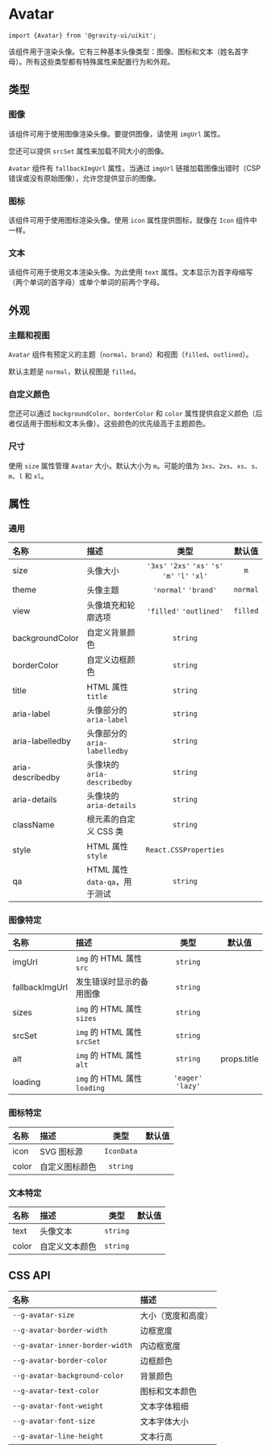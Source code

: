 <!--GITHUB_BLOCK-->

# Avatar

<!--/GITHUB_BLOCK-->

```tsx
import {Avatar} from '@gravity-ui/uikit';
```

该组件用于渲染头像。它有三种基本头像类型：图像、图标和文本（姓名首字母）。所有这些类型都有特殊属性来配置行为和外观。

## 类型

### 图像

该组件可用于使用图像渲染头像。要提供图像，请使用 `imgUrl` 属性。

<!--LANDING_BLOCK

<ExampleBlock
    code={`
<Avatar imgUrl="https://loremflickr.com/640/480/cats?lock=8610182282084352" size="l" />
`}
>
    <UIKit.Avatar imgUrl="https://loremflickr.com/640/480/cats?lock=8610182282084352" size="l" />
</ExampleBlock>

LANDING_BLOCK-->

您还可以提供 `srcSet` 属性来加载不同大小的图像。

<!--LANDING_BLOCK

<ExampleBlock
    code={`
<Avatar imgUrl="https://loremflickr.com/640/480/cats?lock=8610182282084352" srcSet="https://loremflickr.com/57/43/cats?lock=2879400393572352 1x, https://loremflickr.com/131/98/cats?lock=4373954936438784 2x, https://loremflickr.com/164/123/cats?lock=3007328513163264 3x, https://loremflickr.com/225/169/cats?lock=8243879964835840 4x" size="l" />
`}
>
    <UIKit.Avatar imgUrl="https://loremflickr.com/640/480/cats?lock=8610182282084352" srcSet="https://loremflickr.com/57/43/cats?lock=2879400393572352 1x, https://loremflickr.com/131/98/cats?lock=4373954936438784 2x, https://loremflickr.com/164/123/cats?lock=3007328513163264 3x, https://loremflickr.com/225/169/cats?lock=8243879964835840 4x" size="l" />
</ExampleBlock>

LANDING_BLOCK-->

`Avatar` 组件有 `fallbackImgUrl` 属性，当通过 `imgUrl` 链接加载图像出错时（CSP 错误或没有原始图像），允许您提供显示的图像。

<!--LANDING_BLOCK

<ExampleBlock
    code={`
<Avatar imgUrl="random_link" fallbackImgUrl="https://loremflickr.com/640/480/cats?lock=3552647338524672" size="l" />
`}
>
    <UIKit.Avatar imgUrl="random_link" fallbackImgUrl="https://loremflickr.com/640/480/cats?lock=3552647338524672" size="l" />
</ExampleBlock>

LANDING_BLOCK-->

### 图标

该组件可用于使用图标渲染头像。使用 `icon` 属性提供图标，就像在 `Icon` 组件中一样。

<!--LANDING_BLOCK

<ExampleBlock
    code={`
import {GraduationCap} from '@gravity-ui/icons';

<Avatar icon={GraduationCap} size="l" />
`}
>
    <UIKit.Avatar icon={'<svg xmlns="http://www.w3.org/2000/svg" width="16" height="16" fill="none" viewBox="0 0 16 16"><path fill="currentColor" fill-rule="evenodd" d="M6.836 3.202 1.74 5.386a.396.396 0 0 0 0 .728l5.096 2.184a2.5 2.5 0 0 0 .985.202h.358a2.5 2.5 0 0 0 .985-.202l5.096-2.184a.396.396 0 0 0 0-.728L9.164 3.202A2.5 2.5 0 0 0 8.179 3h-.358a2.5 2.5 0 0 0-.985.202ZM1.5 7.642l1.5.644v3.228a2 2 0 0 0 1.106 1.789l.806.403a7 7 0 0 0 6.193.033l.909-.442a2 2 0 0 0 1.125-1.798V8.226l1.712-.734a1.896 1.896 0 0 0 0-3.484L9.755 1.823A4 4 0 0 0 8.179 1.5h-.358a4 4 0 0 0-1.576.323L1.15 4.008A1.896 1.896 0 0 0 0 5.75v4.5a.75.75 0 0 0 1.5 0V7.643Zm3 3.872V8.929l1.745.748A4 4 0 0 0 7.821 10h.358a4 4 0 0 0 1.576-.323l1.884-.808v2.63a.5.5 0 0 1-.282.45l-.909.442a5.5 5.5 0 0 1-4.865-.027l-.807-.403a.5.5 0 0 1-.276-.447Z" clip-rule="evenodd"/></svg>'} size="l" />
</ExampleBlock>

LANDING_BLOCK-->

### 文本

该组件可用于使用文本渲染头像。为此使用 `text` 属性。文本显示为首字母缩写（两个单词的首字母）或单个单词的前两个字母。

<!--LANDING_BLOCK

<ExampleBlock
    code={`
<Avatar text="Charles Darwin" size="l" />
<Avatar text="Guardian" size="l" />
`}
>
    <UIKit.Avatar text="Charles Darwin" size="l" />
    <UIKit.Avatar text="Guardian" size="l" />
</ExampleBlock>

LANDING_BLOCK-->

## 外观

### 主题和视图

`Avatar` 组件有预定义的主题（`normal`、`brand`）和视图（`filled`、`outlined`）。

默认主题是 `normal`，默认视图是 `filled`。

<!--LANDING_BLOCK

<ExampleBlock
    code={`
import {GraduationCap} from '@gravity-ui/icons';

<Avatar icon={GraduationCap} size="l" theme="normal" view="filled" />
<Avatar icon={GraduationCap} size="l" theme="brand" view="filled" />
<Avatar icon={GraduationCap} size="l" theme="normal" view="outlined" />
<Avatar icon={GraduationCap} size="l" theme="brand" view="outlined" />
`}
>
    <UIKit.Avatar icon={'<svg xmlns="http://www.w3.org/2000/svg" width="16" height="16" fill="none" viewBox="0 0 16 16"><path fill="currentColor" fill-rule="evenodd" d="M6.836 3.202 1.74 5.386a.396.396 0 0 0 0 .728l5.096 2.184a2.5 2.5 0 0 0 .985.202h.358a2.5 2.5 0 0 0 .985-.202l5.096-2.184a.396.396 0 0 0 0-.728L9.164 3.202A2.5 2.5 0 0 0 8.179 3h-.358a2.5 2.5 0 0 0-.985.202ZM1.5 7.642l1.5.644v3.228a2 2 0 0 0 1.106 1.789l.806.403a7 7 0 0 0 6.193.033l.909-.442a2 2 0 0 0 1.125-1.798V8.226l1.712-.734a1.896 1.896 0 0 0 0-3.484L9.755 1.823A4 4 0 0 0 8.179 1.5h-.358a4 4 0 0 0-1.576.323L1.15 4.008A1.896 1.896 0 0 0 0 5.75v4.5a.75.75 0 0 0 1.5 0V7.643Zm3 3.872V8.929l1.745.748A4 4 0 0 0 7.821 10h.358a4 4 0 0 0 1.576-.323l1.884-.808v2.63a.5.5 0 0 1-.282.45l-.909.442a5.5 5.5 0 0 1-4.865-.027l-.807-.403a.5.5 0 0 1-.276-.447Z" clip-rule="evenodd"/></svg>'} size="l" theme="normal" view="filled" />
    <UIKit.Avatar icon={'<svg xmlns="http://www.w3.org/2000/svg" width="16" height="16" fill="none" viewBox="0 0 16 16"><path fill="currentColor" fill-rule="evenodd" d="M6.836 3.202 1.74 5.386a.396.396 0 0 0 0 .728l5.096 2.184a2.5 2.5 0 0 0 .985.202h.358a2.5 2.5 0 0 0 .985-.202l5.096-2.184a.396.396 0 0 0 0-.728L9.164 3.202A2.5 2.5 0 0 0 8.179 3h-.358a2.5 2.5 0 0 0-.985.202ZM1.5 7.642l1.5.644v3.228a2 2 0 0 0 1.106 1.789l.806.403a7 7 0 0 0 6.193.033l.909-.442a2 2 0 0 0 1.125-1.798V8.226l1.712-.734a1.896 1.896 0 0 0 0-3.484L9.755 1.823A4 4 0 0 0 8.179 1.5h-.358a4 4 0 0 0-1.576.323L1.15 4.008A1.896 1.896 0 0 0 0 5.75v4.5a.75.75 0 0 0 1.5 0V7.643Zm3 3.872V8.929l1.745.748A4 4 0 0 0 7.821 10h.358a4 4 0 0 0 1.576-.323l1.884-.808v2.63a.5.5 0 0 1-.282.45l-.909.442a5.5 5.5 0 0 1-4.865-.027l-.807-.403a.5.5 0 0 1-.276-.447Z" clip-rule="evenodd"/></svg>'} size="l" theme="brand" view="filled" />
    <UIKit.Avatar icon={'<svg xmlns="http://www.w3.org/2000/svg" width="16" height="16" fill="none" viewBox="0 0 16 16"><path fill="currentColor" fill-rule="evenodd" d="M6.836 3.202 1.74 5.386a.396.396 0 0 0 0 .728l5.096 2.184a2.5 2.5 0 0 0 .985.202h.358a2.5 2.5 0 0 0 .985-.202l5.096-2.184a.396.396 0 0 0 0-.728L9.164 3.202A2.5 2.5 0 0 0 8.179 3h-.358a2.5 2.5 0 0 0-.985.202ZM1.5 7.642l1.5.644v3.228a2 2 0 0 0 1.106 1.789l.806.403a7 7 0 0 0 6.193.033l.909-.442a2 2 0 0 0 1.125-1.798V8.226l1.712-.734a1.896 1.896 0 0 0 0-3.484L9.755 1.823A4 4 0 0 0 8.179 1.5h-.358a4 4 0 0 0-1.576.323L1.15 4.008A1.896 1.896 0 0 0 0 5.75v4.5a.75.75 0 0 0 1.5 0V7.643Zm3 3.872V8.929l1.745.748A4 4 0 0 0 7.821 10h.358a4 4 0 0 0 1.576-.323l1.884-.808v2.63a.5.5 0 0 1-.282.45l-.909.442a5.5 5.5 0 0 1-4.865-.027l-.807-.403a.5.5 0 0 1-.276-.447Z" clip-rule="evenodd"/></svg>'} size="l" theme="normal" view="outlined" />
    <UIKit.Avatar icon={'<svg xmlns="http://www.w3.org/2000/svg" width="16" height="16" fill="none" viewBox="0 0 16 16"><path fill="currentColor" fill-rule="evenodd" d="M6.836 3.202 1.74 5.386a.396.396 0 0 0 0 .728l5.096 2.184a2.5 2.5 0 0 0 .985.202h.358a2.5 2.5 0 0 0 .985-.202l5.096-2.184a.396.396 0 0 0 0-.728L9.164 3.202A2.5 2.5 0 0 0 8.179 3h-.358a2.5 2.5 0 0 0-.985.202ZM1.5 7.642l1.5.644v3.228a2 2 0 0 0 1.106 1.789l.806.403a7 7 0 0 0 6.193.033l.909-.442a2 2 0 0 0 1.125-1.798V8.226l1.712-.734a1.896 1.896 0 0 0 0-3.484L9.755 1.823A4 4 0 0 0 8.179 1.5h-.358a4 4 0 0 0-1.576.323L1.15 4.008A1.896 1.896 0 0 0 0 5.75v4.5a.75.75 0 0 0 1.5 0V7.643Zm3 3.872V8.929l1.745.748A4 4 0 0 0 7.821 10h.358a4 4 0 0 0 1.576-.323l1.884-.808v2.63a.5.5 0 0 1-.282.45l-.909.442a5.5 5.5 0 0 1-4.865-.027l-.807-.403a.5.5 0 0 1-.276-.447Z" clip-rule="evenodd"/></svg>'} size="l" theme="brand" view="outlined" />
</ExampleBlock>

LANDING_BLOCK-->

### 自定义颜色

您还可以通过 `backgroundColor`、`borderColor` 和 `color` 属性提供自定义颜色（后者仅适用于图标和文本头像）。这些颜色的优先级高于主题颜色。

<!--LANDING_BLOCK

<ExampleBlock
    code={`
<Avatar text="Charles Darwin" size="l" backgroundColor="var(--g-color-base-danger-medium)" color="var(--g-color-text-primary)" />
<Avatar text="Charles Darwin" size="l" borderColor="var(--g-color-line-misc)" />
`}
>
    <UIKit.Avatar text="Charles Darwin" size="l" backgroundColor="var(--g-color-base-danger-medium)" color="var(--g-color-text-primary)" />
    <UIKit.Avatar text="Charles Darwin" size="l" borderColor="var(--g-color-line-misc)" />
</ExampleBlock>

LANDING_BLOCK-->

### 尺寸

使用 `size` 属性管理 `Avatar` 大小。默认大小为 `m`。可能的值为 `3xs`、`2xs`、`xs`、`s`、`m`、`l` 和 `xl`。

<!--LANDING_BLOCK

<ExampleBlock
    code={`
<Avatar text="Charles Darwin" theme="brand" size="3xs" />
<Avatar text="Charles Darwin" theme="brand" size="2xs" />
<Avatar text="Charles Darwin" theme="brand" size="xs" />
<Avatar text="Charles Darwin" theme="brand" size="s" />
<Avatar text="Charles Darwin" theme="brand" size="m" />
<Avatar text="Charles Darwin" theme="brand" size="l" />
<Avatar text="Charles Darwin" theme="brand" size="xl" />
`}
>
    <UIKit.Avatar text="Charles Darwin" theme="brand" size="3xs" />
    <UIKit.Avatar text="Charles Darwin" theme="brand" size="2xs" />
    <UIKit.Avatar text="Charles Darwin" theme="brand" size="xs" />
    <UIKit.Avatar text="Charles Darwin" theme="brand" size="s" />
    <UIKit.Avatar text="Charles Darwin" theme="brand" size="m" />
    <UIKit.Avatar text="Charles Darwin" theme="brand" size="l" />
    <UIKit.Avatar text="Charles Darwin" theme="brand" size="xl" />
</ExampleBlock>

LANDING_BLOCK-->

## 属性

### 通用

| 名称             | 描述                          |                      类型                       |  默认值  |
| :--------------- | :---------------------------- | :---------------------------------------------: | :------: |
| size             | 头像大小                      | `'3xs'` `'2xs'` `'xs'` `'s'` `'m'` `'l'` `'xl'` |   `m`    |
| theme            | 头像主题                      |              `'normal'` `'brand'`               | `normal` |
| view             | 头像填充和轮廓选项            |             `'filled'` `'outlined'`             | `filled` |
| backgroundColor  | 自定义背景颜色                |                    `string`                     |          |
| borderColor      | 自定义边框颜色                |                    `string`                     |          |
| title            | HTML 属性 `title`             |                    `string`                     |          |
| aria-label       | 头像部分的 `aria-label`       |                    `string`                     |          |
| aria-labelledby  | 头像部分的 `aria-labelledby`  |                    `string`                     |          |
| aria-describedby | 头像块的 `aria-describedby`   |                    `string`                     |          |
| aria-details     | 头像块的 `aria-details`       |                    `string`                     |          |
| className        | 根元素的自定义 CSS 类         |                    `string`                     |          |
| style            | HTML 属性 `style`             |              `React.CSSProperties`              |          |
| qa               | HTML 属性 `data-qa`，用于测试 |                    `string`                     |          |

### 图像特定

| 名称           | 描述                         |        类型        |   默认值    |
| :------------- | :--------------------------- | :----------------: | :---------: |
| imgUrl         | `img` 的 HTML 属性 `src`     |      `string`      |             |
| fallbackImgUrl | 发生错误时显示的备用图像     |      `string`      |             |
| sizes          | `img` 的 HTML 属性 `sizes`   |      `string`      |             |
| srcSet         | `img` 的 HTML 属性 `srcSet`  |      `string`      |             |
| alt            | `img` 的 HTML 属性 `alt`     |      `string`      | props.title |
| loading        | `img` 的 HTML 属性 `loading` | `'eager'` `'lazy'` |             |

### 图标特定

| 名称  | 描述           |    类型    | 默认值 |
| :---- | :------------- | :--------: | :----: |
| icon  | SVG 图标源     | `IconData` |        |
| color | 自定义图标颜色 |  `string`  |        |

### 文本特定

| 名称  | 描述           |   类型   | 默认值 |
| :---- | :------------- | :------: | :----: |
| text  | 头像文本       | `string` |        |
| color | 自定义文本颜色 | `string` |        |

## CSS API

| 名称                            | 描述               |
| :------------------------------ | :----------------- |
| `--g-avatar-size`               | 大小（宽度和高度） |
| `--g-avatar-border-width`       | 边框宽度           |
| `--g-avatar-inner-border-width` | 内边框宽度         |
| `--g-avatar-border-color`       | 边框颜色           |
| `--g-avatar-background-color`   | 背景颜色           |
| `--g-avatar-text-color`         | 图标和文本颜色     |
| `--g-avatar-font-weight`        | 文本字体粗细       |
| `--g-avatar-font-size`          | 文本字体大小       |
| `--g-avatar-line-height`        | 文本行高           |
